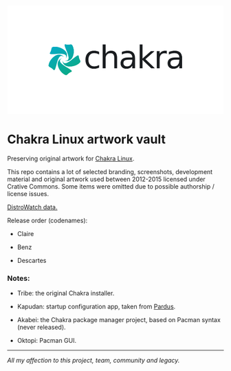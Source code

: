 
![Chakra](https://github.com/thecheis/chakra-linux-artwork-vault/blob/main/Chakra%20Project/Branding/Chakra-new-branding-2014.png)

# Chakra Linux artwork vault
Preserving original artwork for [Chakra Linux](https://en.wikipedia.org/wiki/Chakra_(operating_system)).

This repo contains a lot of selected branding, screenshots, development material and original artwork used between 2012-2015 licensed under Crative Commons. Some items were omitted due to possible authorship / license issues.

[DistroWatch data.](https://distrowatch.com/table.php?distribution=chakra)

Release order (codenames):

* Claire

* Benz

* Descartes

### Notes:

* Tribe: the original Chakra installer.

* Kapudan: startup configuration app, taken from [Pardus](https://en.wikipedia.org/wiki/Pardus_(operating_system)).

* Akabei: the Chakra package manager project, based on Pacman syntax (never released).

* Oktopi: Pacman GUI.

---

_All my affection to this project, team, community and legacy._
